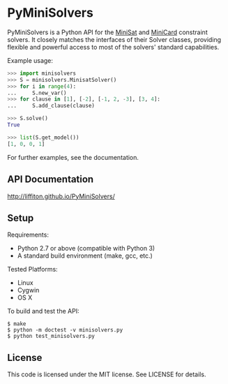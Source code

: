 PyMiniSolvers
=============

PyMiniSolvers is a Python API for the [MiniSat](http://minisat.se/) and
[MiniCard](http://git.io/minicard) constraint solvers.  It closely matches the
interfaces of their Solver classes, providing flexible and powerful access to
most of the solvers' standard capabilities.

Example usage:
```python
>>> import minisolvers
>>> S = minisolvers.MinisatSolver()
>>> for i in range(4):
...     S.new_var()  
>>> for clause in [1], [-2], [-1, 2, -3], [3, 4]:
...     S.add_clause(clause)  

>>> S.solve()
True

>>> list(S.get_model())
[1, 0, 0, 1]
```

For further examples, see the documentation.

API Documentation
-----------------

http://liffiton.github.io/PyMiniSolvers/

Setup
-----

Requirements:
 - Python 2.7 or above (compatible with Python 3)
 - A standard build environment (make, gcc, etc.)

Tested Platforms:
 - Linux
 - Cygwin
 - OS X

To build and test the API:

    $ make
    $ python -m doctest -v minisolvers.py
    $ python test_minisolvers.py

License
-------

This code is licensed under the MIT license.  See LICENSE for details.

